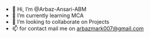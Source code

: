 - 👋 Hi, I’m @Arbaz-Ansari-ABM
- 🌱 I’m currently learning MCA
- 💞️ I’m looking to collaborate on Projects
- 📫 for contact mail me on arbazmark007@gmail.com

<!---
Arbaz-Ansari-ABM/Arbaz-Ansari-ABM is a ✨ special ✨ repository because its `README.md` (this file) appears on your GitHub profile.
You can click the Preview link to take a look at your changes.
--->
